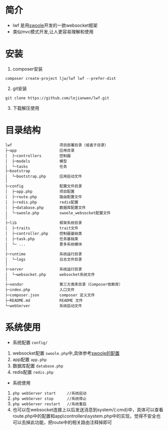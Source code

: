 # 简介
* lwf 是用[swoole](http://www.swoole.com/)开发的一款websocket框架
* 类似mvc模式开发,让人更容易理解和使用
# 安装
1. composer安装
~~~
composer create-project ljw/lwf lwf --prefer-dist
~~~
2. git安装
~~~
git clone https://github.com/lejianwen/lwf.git
~~~
3. 下载解压使用

# 目录结构
~~~
lwf                     项目部署目录（或者子目录）
├─app                   应用目录
│  ├─controllers        控制器
│  ├─models             模型
│  └─tasks              任务  
├─bootstrap             
│  └─bootstrap.php      应用启动文件
│ 
├─config                配置文件目录
│  ├─app.php            项目配置
│  ├─route.php          路由配置文件
│  ├─redis.php          redis配置
│  ├─database.php       数据库配置文件
│  └─swoole.php         swoole_websocket配置文件
│
├─lib                   框架系统目录
│  ├─traits             trait文件
│  ├─controller.php     控制器基础类
│  ├─task.php           任务基础类
│  └─ ...               更多系统模块
│
├─runtime               系统运行目录
│  └─logs               日志文件目录
│
├─server                系统运行目录
│  └─websocket.php      websocket系统文件
│
├─vendor                第三方类库目录（Composer依赖库）
├─index.php             入口文件
├─composer.json         composer 定义文件
├─README.md             README 文件
└─webServer             系统启动文件
~~~

# 系统使用
-  系统配置 `config/`
1. websocket配置 
`swoole.php`中,具体参考[swoole的配置](https://wiki.swoole.com/wiki/page/274.html)
2. app配置  `app.php`
3. 数据库配置   `database.php`
4. redis配置  `redis.php`
- 系统使用
1. `php webServer start     //系统启动`
2. `php webServer stop      //系统停止`
3. `php webServer restart   //系统重启`
4. 也可以在websocket连接上以后发送消息到system/{:cmd}中，具体可以查看route.php中的配置和app\controllers\system.php中的实现，觉得不安全也可以去掉此功能，把route中的相关路由注释掉即可


